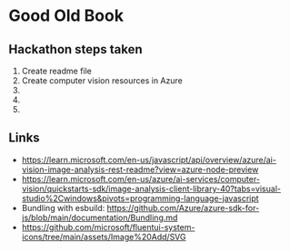 # Good Old Book

## Hackathon steps taken

1. Create readme file
1. Create computer vision resources in Azure
1. 
1. 
1. 


## Links
- https://learn.microsoft.com/en-us/javascript/api/overview/azure/ai-vision-image-analysis-rest-readme?view=azure-node-preview
- https://learn.microsoft.com/en-us/azure/ai-services/computer-vision/quickstarts-sdk/image-analysis-client-library-40?tabs=visual-studio%2Cwindows&pivots=programming-language-javascript
- Bundling with esbuild: https://github.com/Azure/azure-sdk-for-js/blob/main/documentation/Bundling.md
- https://github.com/microsoft/fluentui-system-icons/tree/main/assets/Image%20Add/SVG